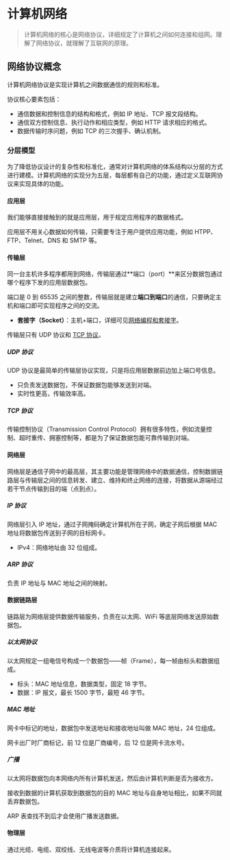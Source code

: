 # 计算机网络

> 计算机网络的核心是网络协议，详细规定了计算机之间如何连接和组网。理解了网络协议，就理解了互联网的原理。

## 网络协议概念

计算机网络协议是实现计算机之间数据通信的规则和标准。

协议核心要素包括：

- 通信数据和控制信息的结构和格式，例如 IP 地址、TCP 报文段结构。
- 通信双方控制信息、执行动作和相应类型，例如 HTTP 请求相应的格式。
- 数据传输时序问题，例如 TCP 的三次握手、确认机制。

### 分层模型

为了降低协议设计的复杂性和标准化，通常对计算机网络的体系结构以分层的方式进行建模。计算机网络的实现分为五层，每层都有自己的功能，通过定义互联网协议来实现具体的功能。

#### 应用层

我们能够直接接触到的就是应用层，用于规定应用程序的数据格式。

应用层不用关心数据如何传输，只需要专注于用户提供应用功能，例如 HTPP、FTP、Telnet、DNS 和 SMTP 等。

#### 传输层

同一台主机许多程序都用到网络，传输层通过**端口（port）**来区分数据包通过哪个程序下发的应用层数据包。

端口是 0 到 65535 之间的整数，传输层就是建立**端口到端口**的通信，只要确定主机和端口即可实现程序之间的交流。

- **套接字（Socket）**：主机+端口，详细可见[网络编程和套接字](./socket.md)。

传输层只有 UDP 协议和 [TCP 协议](./Protocol/tcp.md)。

##### UDP 协议

UDP 协议是最简单的传输层协议实现，只是将应用层数据前边加上端口号信息。

- 只负责发送数据包，不保证数据包能够发送到对端。
- 实时性更高，传输效率高。

##### TCP 协议

传输控制协议（Transmission Control Protocol）拥有很多特性，例如流量控制、超时重传、拥塞控制等，都是为了保证数据包能可靠传输到对端。

#### 网络层

网络层是通信子网中的最高层，其主要功能是管理网络中的数据通信，控制数据链路层与传输层之间的信息转发、建立、维持和终止网络的连接，将数据从源端经过若干节点传输到目的端（点到点）。  

##### IP 协议

网络层引入 IP 地址，通过子网掩码确定计算机所在子网，确定子网后根据 MAC 地址将数据包传送到子网的目标网卡。

- IPv4：网络地址由 32 位组成。

##### ARP 协议

负责 IP 地址与 MAC 地址之间的映射。

#### 数据链路层

链路层为网络层提供数据传输服务，负责在以太网、WiFi 等底层网络发送原始数据包。

##### 以太网协议

以太网规定一组电信号构成一个数据包——帧（Frame），每一帧由标头和数据组成。

- 标头：MAC 地址信息，数据类型，固定 18 字节。
- 数据：IP 报文，最长 1500 字节，最短 46 字节。

##### MAC 地址

网卡中标记的地址，数据包中发送地址和接收地址叫做 MAC 地址，24 位组成。

网卡出厂时厂商标记，前 12 位是厂商编号，后 12 位是网卡流水号。

##### 广播

以太网将数据包向本网络内所有计算机发送，然后由计算机判断是否为接收方。

接收到数据的计算机获取到数据包的目的 MAC 地址与自身地址相比，如果不同就丢弃数据包。

ARP 表查找不到后才会使用广播发送数据。

#### 物理层

通过光缆、电缆、双绞线、无线电波等介质将计算机连接起来。
